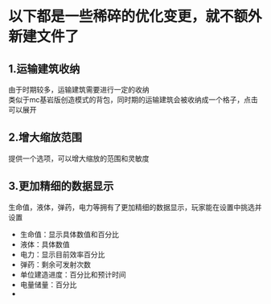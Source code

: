 # 以下都是一些稀碎的优化变更，就不额外新建文件了

## 1.运输建筑收纳
由于时期较多，运输建筑需要进行一定的收纳  
类似于mc基岩版创造模式的背包，同时期的运输建筑会被收纳成一个格子，点击可以展开   
## 2.增大缩放范围
提供一个选项，可以增大缩放的范围和灵敏度
## 3.更加精细的数据显示
生命值，液体，弹药，电力等拥有了更加精细的数据显示，玩家能在设置中挑选并设置  
- 生命值：显示具体数值和百分比  
- 液体：具体数值  
- 电力：显示目前效率百分比  
- 弹药：剩余可发射次数
- 单位建造进度：百分比和预计时间
- 电量储量：百分比
- 

